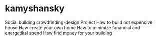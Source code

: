 # kamyshansky
Social building crowdfinding-design Project
Haw to build not expencive house
Haw create your own home
Haw to minimize fanancial and energetikal spend
Haw find money for your building 

